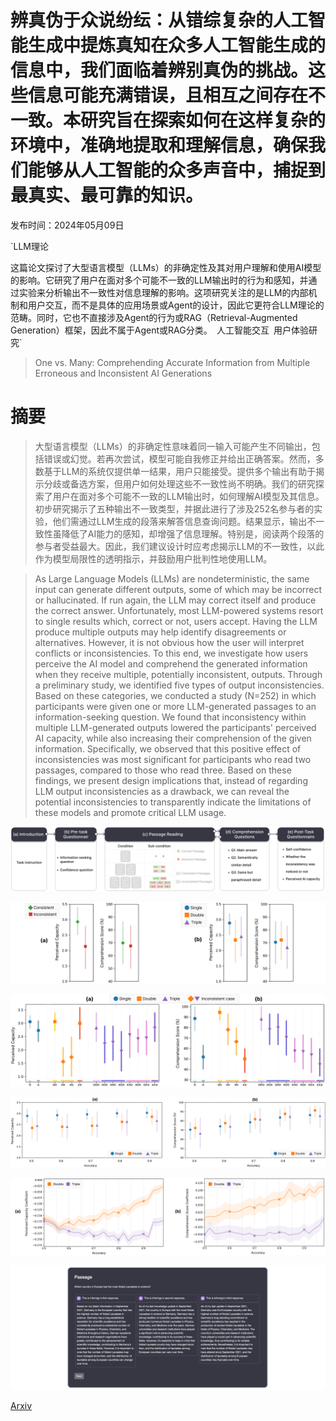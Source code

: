 # 辨真伪于众说纷纭：从错综复杂的人工智能生成中提炼真知在众多人工智能生成的信息中，我们面临着辨别真伪的挑战。这些信息可能充满错误，且相互之间存在不一致。本研究旨在探索如何在这样复杂的环境中，准确地提取和理解信息，确保我们能够从人工智能的众多声音中，捕捉到最真实、最可靠的知识。

发布时间：2024年05月09日

`LLM理论

这篇论文探讨了大型语言模型（LLMs）的非确定性及其对用户理解和使用AI模型的影响。它研究了用户在面对多个可能不一致的LLM输出时的行为和感知，并通过实验来分析输出不一致性对信息理解的影响。这项研究关注的是LLM的内部机制和用户交互，而不是具体的应用场景或Agent的设计，因此它更符合LLM理论的范畴。同时，它也不直接涉及Agent的行为或RAG（Retrieval-Augmented Generation）框架，因此不属于Agent或RAG分类。` `人工智能交互` `用户体验研究`

> One vs. Many: Comprehending Accurate Information from Multiple Erroneous and Inconsistent AI Generations

# 摘要

> 大型语言模型（LLMs）的非确定性意味着同一输入可能产生不同输出，包括错误或幻觉。若再次尝试，模型可能自我修正并给出正确答案。然而，多数基于LLM的系统仅提供单一结果，用户只能接受。提供多个输出有助于揭示分歧或备选方案，但用户如何处理这些不一致性尚不明确。我们的研究探索了用户在面对多个可能不一致的LLM输出时，如何理解AI模型及其信息。初步研究揭示了五种输出不一致类型，并据此进行了涉及252名参与者的实验，他们需通过LLM生成的段落来解答信息查询问题。结果显示，输出不一致性虽降低了AI能力的感知，却增强了信息理解。特别是，阅读两个段落的参与者受益最大。因此，我们建议设计时应考虑揭示LLM的不一致性，以此作为模型局限性的透明指示，并鼓励用户批判性地使用LLM。

> As Large Language Models (LLMs) are nondeterministic, the same input can generate different outputs, some of which may be incorrect or hallucinated. If run again, the LLM may correct itself and produce the correct answer. Unfortunately, most LLM-powered systems resort to single results which, correct or not, users accept. Having the LLM produce multiple outputs may help identify disagreements or alternatives. However, it is not obvious how the user will interpret conflicts or inconsistencies. To this end, we investigate how users perceive the AI model and comprehend the generated information when they receive multiple, potentially inconsistent, outputs. Through a preliminary study, we identified five types of output inconsistencies. Based on these categories, we conducted a study (N=252) in which participants were given one or more LLM-generated passages to an information-seeking question. We found that inconsistency within multiple LLM-generated outputs lowered the participants' perceived AI capacity, while also increasing their comprehension of the given information. Specifically, we observed that this positive effect of inconsistencies was most significant for participants who read two passages, compared to those who read three. Based on these findings, we present design implications that, instead of regarding LLM output inconsistencies as a drawback, we can reveal the potential inconsistencies to transparently indicate the limitations of these models and promote critical LLM usage.

![辨真伪于众说纷纭：从错综复杂的人工智能生成中提炼真知在众多人工智能生成的信息中，我们面临着辨别真伪的挑战。这些信息可能充满错误，且相互之间存在不一致。本研究旨在探索如何在这样复杂的环境中，准确地提取和理解信息，确保我们能够从人工智能的众多声音中，捕捉到最真实、最可靠的知识。](../../../paper_images/2405.05581/procedure.png)

![辨真伪于众说纷纭：从错综复杂的人工智能生成中提炼真知在众多人工智能生成的信息中，我们面临着辨别真伪的挑战。这些信息可能充满错误，且相互之间存在不一致。本研究旨在探索如何在这样复杂的环境中，准确地提取和理解信息，确保我们能够从人工智能的众多声音中，捕捉到最真实、最可靠的知识。](../../../paper_images/2405.05581/vis_total.png)

![辨真伪于众说纷纭：从错综复杂的人工智能生成中提炼真知在众多人工智能生成的信息中，我们面临着辨别真伪的挑战。这些信息可能充满错误，且相互之间存在不一致。本研究旨在探索如何在这样复杂的环境中，准确地提取和理解信息，确保我们能够从人工智能的众多声音中，捕捉到最真实、最可靠的知识。](../../../paper_images/2405.05581/vis_subcondition.png)

![辨真伪于众说纷纭：从错综复杂的人工智能生成中提炼真知在众多人工智能生成的信息中，我们面临着辨别真伪的挑战。这些信息可能充满错误，且相互之间存在不一致。本研究旨在探索如何在这样复杂的环境中，准确地提取和理解信息，确保我们能够从人工智能的众多声音中，捕捉到最真实、最可靠的知识。](../../../paper_images/2405.05581/Accuracy_wise.png)

![辨真伪于众说纷纭：从错综复杂的人工智能生成中提炼真知在众多人工智能生成的信息中，我们面临着辨别真伪的挑战。这些信息可能充满错误，且相互之间存在不一致。本研究旨在探索如何在这样复杂的环境中，准确地提取和理解信息，确保我们能够从人工智能的众多声音中，捕捉到最真实、最可靠的知识。](../../../paper_images/2405.05581/pattern.png)

![辨真伪于众说纷纭：从错综复杂的人工智能生成中提炼真知在众多人工智能生成的信息中，我们面临着辨别真伪的挑战。这些信息可能充满错误，且相互之间存在不一致。本研究旨在探索如何在这样复杂的环境中，准确地提取和理解信息，确保我们能够从人工智能的众多声音中，捕捉到最真实、最可靠的知识。](../../../paper_images/2405.05581/interface.png)

[Arxiv](https://arxiv.org/abs/2405.05581)